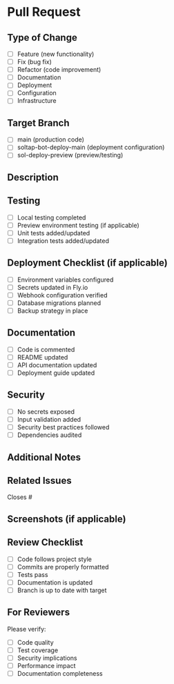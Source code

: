 # Pull Request

## Type of Change
- [ ] Feature (new functionality)
- [ ] Fix (bug fix)
- [ ] Refactor (code improvement)
- [ ] Documentation
- [ ] Deployment
- [ ] Configuration
- [ ] Infrastructure

## Target Branch
- [ ] main (production code)
- [ ] soltap-bot-deploy-main (deployment configuration)
- [ ] sol-deploy-preview (preview/testing)

## Description
<!-- Describe your changes in detail -->

## Testing
<!-- Describe how you tested your changes -->
- [ ] Local testing completed
- [ ] Preview environment testing (if applicable)
- [ ] Unit tests added/updated
- [ ] Integration tests added/updated

## Deployment Checklist (if applicable)
- [ ] Environment variables configured
- [ ] Secrets updated in Fly.io
- [ ] Webhook configuration verified
- [ ] Database migrations planned
- [ ] Backup strategy in place

## Documentation
- [ ] Code is commented
- [ ] README updated
- [ ] API documentation updated
- [ ] Deployment guide updated

## Security
- [ ] No secrets exposed
- [ ] Input validation added
- [ ] Security best practices followed
- [ ] Dependencies audited

## Additional Notes
<!-- Any additional information that reviewers should know -->

## Related Issues
<!-- Link to related issues if any -->
Closes #

## Screenshots (if applicable)
<!-- Add screenshots to help explain your changes -->

## Review Checklist
- [ ] Code follows project style
- [ ] Commits are properly formatted
- [ ] Tests pass
- [ ] Documentation is updated
- [ ] Branch is up to date with target

## For Reviewers
Please verify:
- [ ] Code quality
- [ ] Test coverage
- [ ] Security implications
- [ ] Performance impact
- [ ] Documentation completeness 